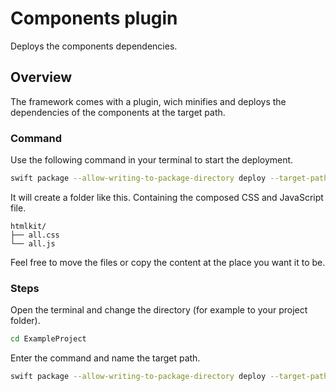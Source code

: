 # Components plugin

Deploys the components dependencies.

## Overview

The framework comes with a plugin, wich minifies and deploys the dependencies of the components at the target path.

### Command

Use the following command in your terminal to start the deployment.

```sh
swift package --allow-writing-to-package-directory deploy --target-path [target-path]
```

It will create a folder like this. Containing the composed CSS and JavaScript file.

```
htmlkit/
├── all.css
└── all.js
```

Feel free to move the files or copy the content at the place you want it to be.

### Steps

Open the terminal and change the directory (for example to your project folder).

```sh
cd ExampleProject
```

Enter the command and name the target path.

```sh
swift package --allow-writing-to-package-directory deploy --target-path "/ExampleProject/Public"
```
